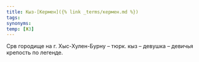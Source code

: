 ```yaml
---
title: Кыз-[Кермен]({% link _terms/кермен.md %})
tags:
synonyms:
temp: [Ж3]
---
```


Срв городище на г. Хыс-Хулен-Бурну – тюрк. кыз – девушка – девичья крепость по
легенде.
